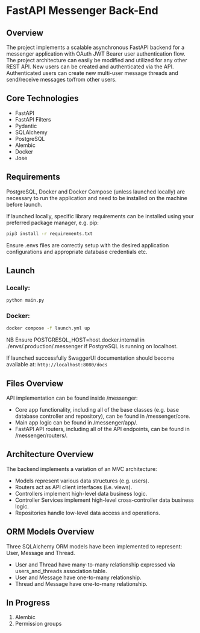# FastAPI Messenger Back-End 

## Overview

The project implements a scalable asynchronous FastAPI backend for a messenger application with OAuth JWT Bearer user authentication flow. The project architecture can easily be modified and utilized for any other REST API. New users can be created and authenticated via the API. Authenticated users can create new multi-user message threads and send/receive messages to/from other users. 

## Core Technologies

- FastAPI
- FastAPI Filters
- Pydantic
- SQLAlchemy
- PostgreSQL
- Alembic
- Docker 
- Jose

## Requirements

PostgreSQL, Docker and Docker Compose (unless launched locally) are necessary to run the application and need to be installed on the machine before launch.

If launched locally, specific library requirements can be installed using your preferred package manager, e.g. pip:

```bash
pip3 install -r requirements.txt
```

Ensure .envs files are correctly setup with the desired application configurations and appropriate database credentials etc.

## Launch

### Locally:

```bash
python main.py
```

### Docker:

```bash
docker compose -f launch.yml up
```

NB Ensure POSTGRESQL_HOST=host.docker.internal in ./envs/.production/.messenger if PostgreSQL is running on localhost.

If launched successfully SwaggerUI documentation should become available at: `http://localhost:8080/docs`

## Files Overview 

API implementation can be found inside /messenger:

- Core app functionality, including all of the base classes (e.g. base database controller and repository), can be found in /messenger/core.
- Main app logic can be found in /messenger/app/.
- FastAPI API routers, including all of the API endpoints, can be found in /messenger/routers/.

## Architecture Overview 

The backend implements a variation of an MVC architecture:

- Models represent various data structures (e.g. users).
- Routers act as API client interfaces (i.e. views).
- Controllers implement high-level data business logic.
- Controller Services implement high-level cross-controller data business logic.
- Repositories handle low-level data access and operations.

## ORM Models Overview 

Three SQLAlchemy ORM models have been implemented to represent: User, Message and Thread.

- User and Thread have many-to-many relationship expressed via users_and_threads association table.
- User and Message have one-to-many relationship.
- Thread and Message have one-to-many relationship.


## In Progress

1. Alembic 
2. Permission groups
